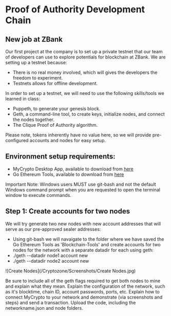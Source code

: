 # Proof of Authority Development Chain

## New job at ZBank
Our first project at the company is to set up a private testnet that our team of developers can use to explore potentials for blockchain at ZBank. We are setting up a testnet because:
- There is no real money involved, which will gives the developers the freedom to experiment.
- Testnets allows for offline development.

In order to set up a testnet, we will need to use the following skills/tools we learned in class:

- Puppeth, to generate your genesis block.
- Geth, a command-line tool, to create keys, initialize nodes, and connect the nodes together.
- The Clique Proof of Authority algorithm.

Please note, tokens inherently have no value here, so we will provide pre-configured accounts and nodes for easy setup.

## Environment setup requirements:

- MyCrypto Desktop App, available to download from [here](https://download.mycrypto.com/)
- Go Ethereum Tools, available to download from [here](https://geth.ethereum.org/downloads/)

Important Note: Windows users MUST use git-bash and not the default Windows command prompt when you are requested to open the terminal window to execute commands.

## Step 1: Create accounts for two nodes
We will try generate two new nodes with new account addresses that will serve as our pre-approved sealer addresses:
- Using git-bash we will navaigate to the folder where we have saved the Go Ethereum Tools as 'Blockchain-Tools' and create accounts for two nodes for the network with a separate datadir for each using geth:
 - ./geth --datadir node1 account new
 - ./geth --datadir node2 account new

![Create Nodes](/Cryptozone/Screenshots/Create Nodes.jpg)




Be sure to include all of the geth flags required to get both nodes to mine and explain what they mean.
Explain the configuration of the network, such as it's blocktime, chain ID, account passwords, ports, etc.
Explain how to connect MyCrypto to your network and demonstrate (via screenshots and steps) and send a transaction.
Upload the code, including the networkname.json and node folders.
